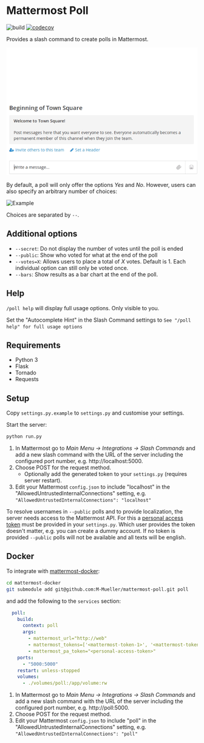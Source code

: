 # Mattermost Poll

![build](https://travis-ci.com/M-Mueller/mattermost-poll.svg?branch=master) [![codecov](https://codecov.io/gh/M-Mueller/mattermost-poll/branch/master/graph/badge.svg)](https://codecov.io/gh/M-Mueller/mattermost-poll)

Provides a slash command to create polls in Mattermost.

![Example](/doc/example_yes_no.gif)

By default, a poll will only offer the options *Yes* and *No*. However, users can also specify an arbitrary number of choices:

![Example](/doc/example_colours.png)

Choices are separated by `--`.

## Additional options

- `--secret`: Do not display the number of votes until the poll is ended
- `--public`: Show who voted for what at the end of the poll
- `--votes=X`: Allows users to place a total of *X* votes. Default is 1. Each individual option can still only be voted once.
- `--bars`: Show results as a bar chart at the end of the poll.

## Help

`/poll help` will display full usage options. Only visible to you.

Set the "Autocomplete Hint" in the Slash Command settings to `See "/poll help" for full usage options`

## Requirements

- Python 3
- Flask
- Tornado
- Requests

## Setup

Copy `settings.py.example` to `settings.py` and customise your settings.

Start the server:

```bash
python run.py
```

1. In Mattermost go to *Main Menu -> Integrations -> Slash Commands* and add a new slash command with the URL of the server including the configured port number, e.g. http://localhost:5000.
1. Choose POST for the request method.
    - Optionally add the generated token to your `settings.py` (requires server restart).
1. Edit your Mattermost `config.json` to include "localhost" in the "AllowedUntrustedInternalConnections" setting, e.g. `"AllowedUntrustedInternalConnections": "localhost"`

To resolve usernames in `--public` polls and to provide localization, the server needs access to the
Mattermost API. For this a [personal access token](https://docs.mattermost.com/developer/personal-access-tokens.html) must be provided in your `settings.py`. Which user provides the token doesn't matter, e.g. you can create a dummy account. If no token is provided `--public` polls will not be available and all texts will be english.

## Docker

To integrate with [mattermost-docker](https://github.com/mattermost/mattermost-docker):

```bash
cd mattermost-docker
git submodule add git@github.com:M-Mueller/mattermost-poll.git poll
```

and add the following to the `services` section:

```yaml
  poll:
    build:
      context: poll
      args:
        - mattermost_url="http://web"
        - mattermost_tokens=['<mattermost-token-1>', '<mattermost-token-2>']
        - mattermost_pa_token="<personal-access-token>"
    ports:
      - "5000:5000"
    restart: unless-stopped
    volumes:
      - ./volumes/poll:/app/volume:rw
```

1. In Mattermost go to *Main Menu -> Integrations -> Slash Commands* and add a new slash command with the URL of the server including the configured port number, e.g. http://poll:5000.
1. Choose POST for the request method.
1. Edit your Mattermost `config.json` to include "poll" in the "AllowedUntrustedInternalConnections" setting, e.g. `"AllowedUntrustedInternalConnections": "poll"`
